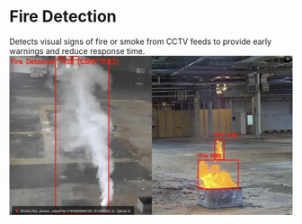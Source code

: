 # Fire Detection
Detects visual signs of fire or smoke from CCTV feeds to provide early warnings and reduce response time.
![Fire Detection](../assets/Picture7.png)